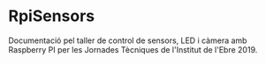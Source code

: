 # RpiSensors
Documentació pel taller de control de sensors, LED i càmera amb Raspberry PI per les Jornades Tècniques de l'Institut de l'Ebre 2019.
